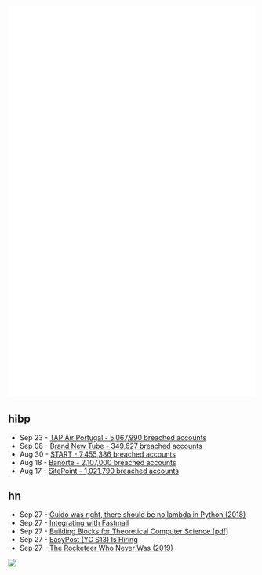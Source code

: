 ![Metrics](https://raw.githubusercontent.com/phixion/phixion/master/metrics.svg)

## hibp

<!--
for https://github.com/phixion/phixion/blob/main/.github/workflows/feeds.yml
-->
<!--START_SECTION:haveibeenpwnd-->
- Sep 23 - [TAP Air Portugal - 5,067,990 breached accounts](https://haveibeenpwned.com/PwnedWebsites#TAPAirPortugal)
- Sep 08 - [Brand New Tube - 349,627 breached accounts](https://haveibeenpwned.com/PwnedWebsites#BrandNewTube)
- Aug 30 - [START - 7,455,386 breached accounts](https://haveibeenpwned.com/PwnedWebsites#Start)
- Aug 18 - [Banorte - 2,107,000 breached accounts](https://haveibeenpwned.com/PwnedWebsites#Banorte)
- Aug 17 - [SitePoint - 1,021,790 breached accounts](https://haveibeenpwned.com/PwnedWebsites#SitePoint)
<!--END_SECTION:haveibeenpwnd-->

## hn

<!--
for https://github.com/phixion/phixion/blob/main/.github/workflows/feeds.yml
-->
<!--START_SECTION:hn-->
- Sep 27 - [Guido was right, there should be no lambda in Python (2018)](https://pbrown.me/blog/vslambda/)
- Sep 27 - [Integrating with Fastmail](https://www.fastmail.com/developer/integrating-with-fastmail/)
- Sep 27 - [Building Blocks for Theoretical Computer Science [pdf]](https://mfleck.cs.illinois.edu/building-blocks/updates-fa2017//whole-book.pdf)
- Sep 27 - [EasyPost (YC S13) Is Hiring](https://www.easypost.com/careers)
- Sep 27 - [The Rocketeer Who Never Was (2019)](http://www.astronautix.com/t/therocketeerwhoneverwas.html)
<!--END_SECTION:hn-->

<!--
for https://yhype.me
-->
![](https://hit.yhype.me/github/profile?user_id=13013670)
